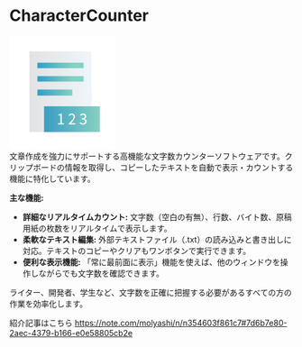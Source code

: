 # CharacterCounter
<img src="assets/icon.png" height="200"><br>
文章作成を強力にサポートする高機能な文字数カウンターソフトウェアです。クリップボードの情報を取得し、コピーしたテキストを自動で表示・カウントする機能に特化しています。

**主な機能:**

- **詳細なリアルタイムカウント:** 文字数（空白の有無）、行数、バイト数、原稿用紙の枚数をリアルタイムで表示します。
- **柔軟なテキスト編集:** 外部テキストファイル（.txt）の読み込みと書き出しに対応。テキストのコピーやクリアもワンボタンで実行できます。
- **便利な表示機能:** 「常に最前面に表示」機能を使えば、他のウィンドウを操作しながらでも文字数を確認できます。

ライター、開発者、学生など、文字数を正確に把握する必要があるすべての方の作業を効率化します。

紹介記事はこちら
https://note.com/molyashi/n/n354603f861c7#7d6b7e80-2aec-4379-b166-e0e58805cb2e
